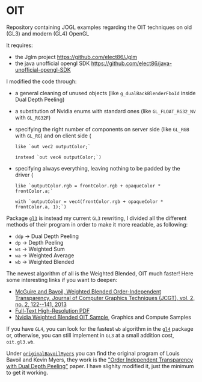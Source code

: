 OIT
============

Repository containing JOGL examples regarding the OIT techniques on old (GL3) and modern (GL4) OpenGL

It requires:

- the Jglm project https://github.com/elect86/Jglm
- the java unofficial opengl SDK https://github.com/elect86/java-unofficial-opengl-SDK

I modified the code through:
- a general cleaning of unused objects (like `g_dualBackBlenderFboId` inside Dual Depth Peeling)
- a substitution of Nvidia enums with standard ones (like `GL_FLOAT_RG32_NV` with `GL_RG32F`)
- specifying the right number of components on server side (like `GL_RGB` with `GL_RG`) and on client side (

      like `out vec2 outputColor;` 
      
      instead `out vec4 outputColor;`)
- specifying always everything, leaving nothing to be padded by the driver (

      like `outputColor.rgb = frontColor.rgb + opaqueColor * frontColor.a;` 
  
      with `outputColor = vec4(frontColor.rgb + opaqueColor * frontColor.a, 1);`)

Package [`gl3`](https://github.com/elect86/depthPeeling/tree/master/DepthPeeling/src/oit/gl3) is instead my current `GL3` rewriting, I divided all the different methods of their program in order to make it more readable, as following:

- `ddp` -> Dual Depth Peeling
- `dp` -> Depth Peeling 
- `ws` -> Weighted Sum
- `wa` -> Weighted Average
- `wb` -> Weighted Blended

The newest algorithm of all is the Weighted Blended, OIT much faster! Here some interesting links if you want to deepen:

- [McGuire and Bavoil, Weighted Blended Order-Independent Transparency, Journal of Computer Graphics Techniques (JCGT), vol. 2, no. 2, 122--141, 2013](http://jcgt.org/published/0002/02/09/)
- [Full-Text High-Resolution PDF](http://jcgt.org/published/0002/02/09/paper.pdf)
- [Nvidia Weighted Blended OIT Sample](http://docs.nvidia.com/gameworks/content/gameworkslibrary/graphicssamples/opengl_samples/weightedblendedoitsample.htm), Graphics and Compute Samples

If you have `GL4`, you can look for the fastest `wb` algorithm in the [`gl4`](https://github.com/elect86/depthPeeling/tree/master/DepthPeeling/src/oit/gl4) package or, otherwise, you can still implement in `GL3` at a small addition cost, `oit.gl3.wb`.


Under [`originalBavoilMyers`](https://github.com/elect86/depthPeeling/tree/master/DepthPeeling/src/oit/originalBavoilMyers) you can find the original program of Louis Bavoil and Kevin Myers, they work is the ["Order Independent Transparency with Dual Depth Peeling"](http://developer.download.nvidia.com/SDK/10/opengl/src/dual_depth_peeling/doc/DualDepthPeeling.pdf) paper. I have slighlty modified it, just the minimum to get it working.
